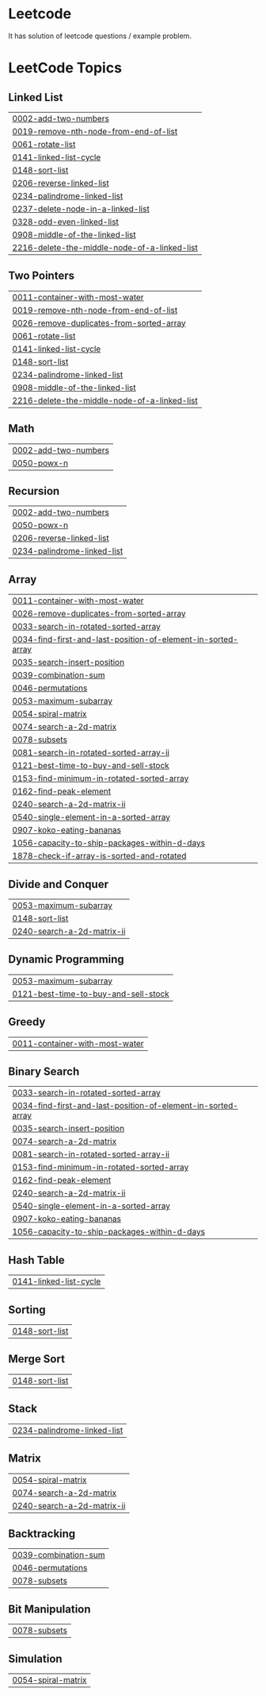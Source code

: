 # Leetcode
It has solution of leetcode questions / example problem.

<!---LeetCode Topics Start-->
# LeetCode Topics
## Linked List
|  |
| ------- |
| [0002-add-two-numbers](https://github.com/Sanskriti3104/Leetcode/tree/master/0002-add-two-numbers) |
| [0019-remove-nth-node-from-end-of-list](https://github.com/Sanskriti3104/Leetcode/tree/master/0019-remove-nth-node-from-end-of-list) |
| [0061-rotate-list](https://github.com/Sanskriti3104/Leetcode/tree/master/0061-rotate-list) |
| [0141-linked-list-cycle](https://github.com/Sanskriti3104/Leetcode/tree/master/0141-linked-list-cycle) |
| [0148-sort-list](https://github.com/Sanskriti3104/Leetcode/tree/master/0148-sort-list) |
| [0206-reverse-linked-list](https://github.com/Sanskriti3104/Leetcode/tree/master/0206-reverse-linked-list) |
| [0234-palindrome-linked-list](https://github.com/Sanskriti3104/Leetcode/tree/master/0234-palindrome-linked-list) |
| [0237-delete-node-in-a-linked-list](https://github.com/Sanskriti3104/Leetcode/tree/master/0237-delete-node-in-a-linked-list) |
| [0328-odd-even-linked-list](https://github.com/Sanskriti3104/Leetcode/tree/master/0328-odd-even-linked-list) |
| [0908-middle-of-the-linked-list](https://github.com/Sanskriti3104/Leetcode/tree/master/0908-middle-of-the-linked-list) |
| [2216-delete-the-middle-node-of-a-linked-list](https://github.com/Sanskriti3104/Leetcode/tree/master/2216-delete-the-middle-node-of-a-linked-list) |
## Two Pointers
|  |
| ------- |
| [0011-container-with-most-water](https://github.com/Sanskriti3104/Leetcode/tree/master/0011-container-with-most-water) |
| [0019-remove-nth-node-from-end-of-list](https://github.com/Sanskriti3104/Leetcode/tree/master/0019-remove-nth-node-from-end-of-list) |
| [0026-remove-duplicates-from-sorted-array](https://github.com/Sanskriti3104/Leetcode/tree/master/0026-remove-duplicates-from-sorted-array) |
| [0061-rotate-list](https://github.com/Sanskriti3104/Leetcode/tree/master/0061-rotate-list) |
| [0141-linked-list-cycle](https://github.com/Sanskriti3104/Leetcode/tree/master/0141-linked-list-cycle) |
| [0148-sort-list](https://github.com/Sanskriti3104/Leetcode/tree/master/0148-sort-list) |
| [0234-palindrome-linked-list](https://github.com/Sanskriti3104/Leetcode/tree/master/0234-palindrome-linked-list) |
| [0908-middle-of-the-linked-list](https://github.com/Sanskriti3104/Leetcode/tree/master/0908-middle-of-the-linked-list) |
| [2216-delete-the-middle-node-of-a-linked-list](https://github.com/Sanskriti3104/Leetcode/tree/master/2216-delete-the-middle-node-of-a-linked-list) |
## Math
|  |
| ------- |
| [0002-add-two-numbers](https://github.com/Sanskriti3104/Leetcode/tree/master/0002-add-two-numbers) |
| [0050-powx-n](https://github.com/Sanskriti3104/Leetcode/tree/master/0050-powx-n) |
## Recursion
|  |
| ------- |
| [0002-add-two-numbers](https://github.com/Sanskriti3104/Leetcode/tree/master/0002-add-two-numbers) |
| [0050-powx-n](https://github.com/Sanskriti3104/Leetcode/tree/master/0050-powx-n) |
| [0206-reverse-linked-list](https://github.com/Sanskriti3104/Leetcode/tree/master/0206-reverse-linked-list) |
| [0234-palindrome-linked-list](https://github.com/Sanskriti3104/Leetcode/tree/master/0234-palindrome-linked-list) |
## Array
|  |
| ------- |
| [0011-container-with-most-water](https://github.com/Sanskriti3104/Leetcode/tree/master/0011-container-with-most-water) |
| [0026-remove-duplicates-from-sorted-array](https://github.com/Sanskriti3104/Leetcode/tree/master/0026-remove-duplicates-from-sorted-array) |
| [0033-search-in-rotated-sorted-array](https://github.com/Sanskriti3104/Leetcode/tree/master/0033-search-in-rotated-sorted-array) |
| [0034-find-first-and-last-position-of-element-in-sorted-array](https://github.com/Sanskriti3104/Leetcode/tree/master/0034-find-first-and-last-position-of-element-in-sorted-array) |
| [0035-search-insert-position](https://github.com/Sanskriti3104/Leetcode/tree/master/0035-search-insert-position) |
| [0039-combination-sum](https://github.com/Sanskriti3104/Leetcode/tree/master/0039-combination-sum) |
| [0046-permutations](https://github.com/Sanskriti3104/Leetcode/tree/master/0046-permutations) |
| [0053-maximum-subarray](https://github.com/Sanskriti3104/Leetcode/tree/master/0053-maximum-subarray) |
| [0054-spiral-matrix](https://github.com/Sanskriti3104/Leetcode/tree/master/0054-spiral-matrix) |
| [0074-search-a-2d-matrix](https://github.com/Sanskriti3104/Leetcode/tree/master/0074-search-a-2d-matrix) |
| [0078-subsets](https://github.com/Sanskriti3104/Leetcode/tree/master/0078-subsets) |
| [0081-search-in-rotated-sorted-array-ii](https://github.com/Sanskriti3104/Leetcode/tree/master/0081-search-in-rotated-sorted-array-ii) |
| [0121-best-time-to-buy-and-sell-stock](https://github.com/Sanskriti3104/Leetcode/tree/master/0121-best-time-to-buy-and-sell-stock) |
| [0153-find-minimum-in-rotated-sorted-array](https://github.com/Sanskriti3104/Leetcode/tree/master/0153-find-minimum-in-rotated-sorted-array) |
| [0162-find-peak-element](https://github.com/Sanskriti3104/Leetcode/tree/master/0162-find-peak-element) |
| [0240-search-a-2d-matrix-ii](https://github.com/Sanskriti3104/Leetcode/tree/master/0240-search-a-2d-matrix-ii) |
| [0540-single-element-in-a-sorted-array](https://github.com/Sanskriti3104/Leetcode/tree/master/0540-single-element-in-a-sorted-array) |
| [0907-koko-eating-bananas](https://github.com/Sanskriti3104/Leetcode/tree/master/0907-koko-eating-bananas) |
| [1056-capacity-to-ship-packages-within-d-days](https://github.com/Sanskriti3104/Leetcode/tree/master/1056-capacity-to-ship-packages-within-d-days) |
| [1878-check-if-array-is-sorted-and-rotated](https://github.com/Sanskriti3104/Leetcode/tree/master/1878-check-if-array-is-sorted-and-rotated) |
## Divide and Conquer
|  |
| ------- |
| [0053-maximum-subarray](https://github.com/Sanskriti3104/Leetcode/tree/master/0053-maximum-subarray) |
| [0148-sort-list](https://github.com/Sanskriti3104/Leetcode/tree/master/0148-sort-list) |
| [0240-search-a-2d-matrix-ii](https://github.com/Sanskriti3104/Leetcode/tree/master/0240-search-a-2d-matrix-ii) |
## Dynamic Programming
|  |
| ------- |
| [0053-maximum-subarray](https://github.com/Sanskriti3104/Leetcode/tree/master/0053-maximum-subarray) |
| [0121-best-time-to-buy-and-sell-stock](https://github.com/Sanskriti3104/Leetcode/tree/master/0121-best-time-to-buy-and-sell-stock) |
## Greedy
|  |
| ------- |
| [0011-container-with-most-water](https://github.com/Sanskriti3104/Leetcode/tree/master/0011-container-with-most-water) |
## Binary Search
|  |
| ------- |
| [0033-search-in-rotated-sorted-array](https://github.com/Sanskriti3104/Leetcode/tree/master/0033-search-in-rotated-sorted-array) |
| [0034-find-first-and-last-position-of-element-in-sorted-array](https://github.com/Sanskriti3104/Leetcode/tree/master/0034-find-first-and-last-position-of-element-in-sorted-array) |
| [0035-search-insert-position](https://github.com/Sanskriti3104/Leetcode/tree/master/0035-search-insert-position) |
| [0074-search-a-2d-matrix](https://github.com/Sanskriti3104/Leetcode/tree/master/0074-search-a-2d-matrix) |
| [0081-search-in-rotated-sorted-array-ii](https://github.com/Sanskriti3104/Leetcode/tree/master/0081-search-in-rotated-sorted-array-ii) |
| [0153-find-minimum-in-rotated-sorted-array](https://github.com/Sanskriti3104/Leetcode/tree/master/0153-find-minimum-in-rotated-sorted-array) |
| [0162-find-peak-element](https://github.com/Sanskriti3104/Leetcode/tree/master/0162-find-peak-element) |
| [0240-search-a-2d-matrix-ii](https://github.com/Sanskriti3104/Leetcode/tree/master/0240-search-a-2d-matrix-ii) |
| [0540-single-element-in-a-sorted-array](https://github.com/Sanskriti3104/Leetcode/tree/master/0540-single-element-in-a-sorted-array) |
| [0907-koko-eating-bananas](https://github.com/Sanskriti3104/Leetcode/tree/master/0907-koko-eating-bananas) |
| [1056-capacity-to-ship-packages-within-d-days](https://github.com/Sanskriti3104/Leetcode/tree/master/1056-capacity-to-ship-packages-within-d-days) |
## Hash Table
|  |
| ------- |
| [0141-linked-list-cycle](https://github.com/Sanskriti3104/Leetcode/tree/master/0141-linked-list-cycle) |
## Sorting
|  |
| ------- |
| [0148-sort-list](https://github.com/Sanskriti3104/Leetcode/tree/master/0148-sort-list) |
## Merge Sort
|  |
| ------- |
| [0148-sort-list](https://github.com/Sanskriti3104/Leetcode/tree/master/0148-sort-list) |
## Stack
|  |
| ------- |
| [0234-palindrome-linked-list](https://github.com/Sanskriti3104/Leetcode/tree/master/0234-palindrome-linked-list) |
## Matrix
|  |
| ------- |
| [0054-spiral-matrix](https://github.com/Sanskriti3104/Leetcode/tree/master/0054-spiral-matrix) |
| [0074-search-a-2d-matrix](https://github.com/Sanskriti3104/Leetcode/tree/master/0074-search-a-2d-matrix) |
| [0240-search-a-2d-matrix-ii](https://github.com/Sanskriti3104/Leetcode/tree/master/0240-search-a-2d-matrix-ii) |
## Backtracking
|  |
| ------- |
| [0039-combination-sum](https://github.com/Sanskriti3104/Leetcode/tree/master/0039-combination-sum) |
| [0046-permutations](https://github.com/Sanskriti3104/Leetcode/tree/master/0046-permutations) |
| [0078-subsets](https://github.com/Sanskriti3104/Leetcode/tree/master/0078-subsets) |
## Bit Manipulation
|  |
| ------- |
| [0078-subsets](https://github.com/Sanskriti3104/Leetcode/tree/master/0078-subsets) |
## Simulation
|  |
| ------- |
| [0054-spiral-matrix](https://github.com/Sanskriti3104/Leetcode/tree/master/0054-spiral-matrix) |
<!---LeetCode Topics End-->